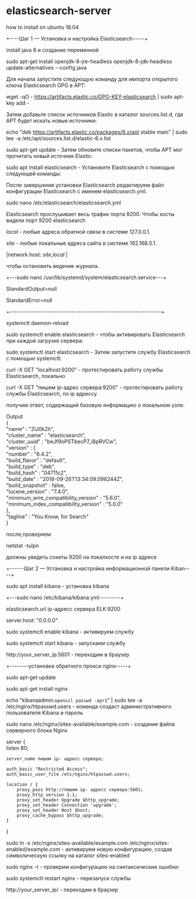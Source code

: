 # elasticsearch-server
how to install on ubuntu 18.04

+----Шаг 1 — Установка и настройка Elasticsearch-----+

install java 8 и создание переменной

sudo apt-get install openjdk-8-jre-headless openjdk-8-jdk-headless                                   
update-alternatives --config java                                                                    


Для начала запустите следующую команду для импорта открытого ключа Elasticsearch GPG в APT:

 wget -qO - https://artifacts.elastic.co/GPG-KEY-elasticsearch | sudo apt-key add -       

Затем добавьте список источников Elastic в каталог sources.list.d, где APT будет искать новые источники:

echo "deb https://artifacts.elastic.co/packages/6.x/apt stable main" | sudo tee -a /etc/apt/sources.list.d/elastic-6.x.list 

sudo apt-get update - Затем обновите списки пакетов, чтобы APT мог прочитать новый источник Elastic:

sudo apt install elasticsearch - Установите Elasticsearch с помощью следующей команды:
 
После завершения установки Elasticsearch редактируем файл конфигурации Elasticsearch с именем elasticsearch.yml.

sudo nano /etc/elasticsearch/elasticsearch.yml 

Elasticsearch прослушивает весь трафик порта 9200. Чтобы хосты видели порт 9200 elasticsearch

_local_ - любые адреса обратной связи в системе 127.0.0.1.

_site_ -  любые локальные адреса сайта в системе 192.168.0.1.


|network.host: _site_,_local_ |


чтобы остановить ведение журнала.

+---sudo nano /usr/lib/systemd/system/elasticsearch.service---+

StandardOutput=null

StandardError=null

+----------------------------------------------------------------+

systemctl daemon-reload

sudo systemctl enable elasticsearch - чтобы активировать Elasticsearch при каждой загрузке сервера:

sudo systemctl start elasticsearch - Затем запустите службу Elasticsearch с помощью systemctl:

curl -X GET "localhost:9200" - протестировать работу службы Elasticsearch, локально 

curl -X GET "пишем ip-адрес сервера:9200" - протестировать работу службы Elasticsearch, по ip адрессу

получим ответ, содержащий базовую информацию о локальном узле:

 Output                                                     
 {                                                          
  "name" : "ZlJ0k2h",                                       
  "cluster_name" : "elasticsearch",                         
  "cluster_uuid" : "beJf9oPSTbecP7_i8pRVCw",                
  "version" : {                                             
    "number" : "6.4.2",                                     
    "build_flavor" : "default",                             
    "build_type" : "deb",                                   
    "build_hash" : "04711c2",                               
   "build_date" : "2018-09-26T13:34:09.098244Z",           
    "build_snapshot" : false,                               
    "lucene_version" : "7.4.0",                             
    "minimum_wire_compatibility_version" : "5.6.0",         
    "minimum_index_compatibility_version" : "5.0.0"         
 },                                                        
  "tagline" : "You Know, for Search"                        
 }                                                          



после,проверяем 

netstat -tulpn

должны увидеть сокеты 9200 на локалхосте и на ip адресе


+------Шаг 2 — Установка и настройка информационной панели Kiban----+

sudo apt install kibana - установка kibana

+---sudo nano /etc/kibana/kibana.yml---------+

 elasticsearch.url ip-адресс сервера ELK:9200 
 
 server.host: "0.0.0.0"				                            

sudo systemctl enable kibana - активируем службу 


sudo systemctl start kibana - запускаем службу


http://your_server_ip:5601 - переходим в браузер





+--------установка обратного прокси nginx-----+

 sudo apt-get update		
 
 sudo apt-get install nginx 									                                                        

echo "kibanaadmin:`openssl passwd -apr1`" | sudo tee -a /etc/nginx/htpasswd.users - команда создаст административного пользователя Kibana и пароль


sudo nano /etc/nginx/sites-available/example.com  - cоздание файла серверного блока Nginx

server {                                             
    listen 80;                                       
                                                    
    server_name пишем ip- адресс сервера;  
                                                     
    auth_basic "Restricted Access";                  
    auth_basic_user_file /etc/nginx/htpasswd.users;  
                                                     
    location / {                                     
        proxy_pass http://пишем ip- адресс сервера:5601;            
        proxy_http_version 1.1;                      
        proxy_set_header Upgrade $http_upgrade;      
        proxy_set_header Connection 'upgrade';       
        proxy_set_header Host $host;                 
        proxy_cache_bypass $http_upgrade;            
    }                                                
 }                                                   





sudo ln -s /etc/nginx/sites-available/example.com /etc/nginx/sites-enabled/example.com - активируем новую конфигурацию, создав символическую ссылку на каталог sites-enabled


sudo nginx -t - проверим конфигурацию на синтаксические ошибки:


sudo systemctl restart nginx - перезапуск службы 


http://your_server_ip/ - переходим в браузер 
